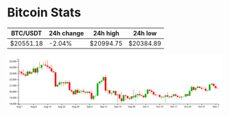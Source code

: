 # Bitcoin Stats

BTC/USDT|24h change|24h high|24h low|
|---|---|---|---|
|$20551.18|-2.04%|$20994.75|$20384.89|

<img src="./chart.svg">
